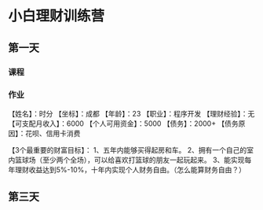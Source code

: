 # 小白理财训练营 #

## 第一天 ##

### 课程 ###



### 作业 ###

【姓名】：时分
【坐标】：成都
【年龄】：23
【职业】：程序开发
【理财经验】：无
【可支配月收入】：6000
【个人可用资金】：5000
【债务】：2000+
【债务原因】：花呗、信用卡消费

【3个最重要的财富目标】：
1、五年内能够买得起房和车。
2、拥有一个自己的室内篮球场（至少两个全场），可以给喜欢打篮球的朋友一起玩起来。
3、能实现每年理财收益达到5%-10%，十年内实现个人财务自由。（怎么能算财务自由？）



## 第三天 ##

